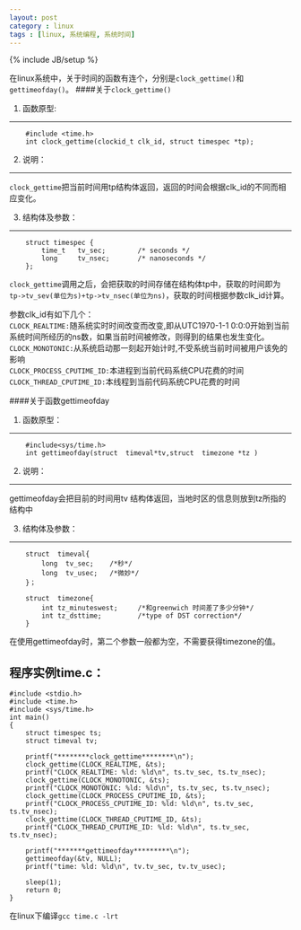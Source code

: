 ```yaml
---
layout: post
category : linux
tags : [linux, 系统编程, 系统时间]
---
```

{% include JB/setup %}

在linux系统中，关于时间的函数有连个，分别是`clock_gettime()`和`gettimeofday()`。
####关于`clock_gettime()`
1. 函数原型:    
------
		#include <time.h>
		int clock_gettime(clockid_t clk_id, struct timespec *tp);
2. 说明：    
------
`clock_gettime`把当前时间用tp结构体返回，返回的时间会根据clk_id的不同而相应变化。

3. 结构体及参数：
------
        struct timespec {
            time_t   tv_sec;        /* seconds */
            long     tv_nsec;       /* nanoseconds */
        };
`clock_gettime`调用之后，会把获取的时间存储在结构体tp中，获取的时间即为`tp->tv_sev(单位为s)+tp->tv_nsec(单位为ns)`，获取的时间根据参数clk_id计算。

参数clk_id有如下几个：    
`CLOCK_REALTIME:`随系统实时时间改变而改变,即从UTC1970-1-1 0:0:0开始到当前系统时间所经历的ns数，如果当前时间被修改，则得到的结果也发生变化。    
`CLOCK_MONOTONIC:`从系统启动那一刻起开始计时,不受系统当前时间被用户该免的影响    
`CLOCK_PROCESS_CPUTIME_ID:`本进程到当前代码系统CPU花费的时间    
`CLOCK_THREAD_CPUTIME_ID:`本线程到当前代码系统CPU花费的时间    

####关于函数gettimeofday

1. 函数原型：
------
        #include<sys/time.h>
        int gettimeofday(struct  timeval*tv,struct  timezone *tz )
2. 说明：
------
gettimeofday会把目前的时间用tv 结构体返回，当地时区的信息则放到tz所指的结构中

3. 结构体及参数：
------
		struct  timeval{
		    long  tv_sec;    /*秒*/
		    long  tv_usec;   /*微妙*/
		}；
		
		struct  timezone{
		    int tz_minuteswest;     /*和greenwich 时间差了多少分钟*/
		    int tz_dsttime;         /*type of DST correction*/
		}

在使用gettimeofday时，第二个参数一般都为空，不需要获得timezone的值。

程序实例time.c：
------
    #include <stdio.h>
    #include <time.h>
    #include <sys/time.h>
    int main()
    {
        struct timespec ts;
        struct timeval tv;
        
        printf("********clock_gettime********\n");
        clock_gettime(CLOCK_REALTIME, &ts);
        printf("CLOCK_REALTIME: %ld: %ld\n", ts.tv_sec, ts.tv_nsec);
        clock_gettime(CLOCK_MONOTONIC, &ts);
        printf("CLOCK_MONOTONIC: %ld: %ld\n", ts.tv_sec, ts.tv_nsec);
        clock_gettime(CLOCK_PROCESS_CPUTIME_ID, &ts);
        printf("CLOCK_PROCESS_CPUTIME_ID: %ld: %ld\n", ts.tv_sec, ts.tv_nsec);
        clock_gettime(CLOCK_THREAD_CPUTIME_ID, &ts);
        printf("CLOCK_THREAD_CPUTIME_ID: %ld: %ld\n", ts.tv_sec, ts.tv_nsec);
    
        printf("*******gettimeofday*********\n");
        gettimeofday(&tv, NULL);
        printf("time: %ld: %ld\n", tv.tv_sec, tv.tv_usec);
    
        sleep(1);
		return 0;
    }

在linux下编译`gcc time.c -lrt`

